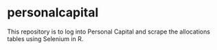 # personalcapital
This repository is to log into Personal Capital and scrape the allocations tables using Selenium in R. 
